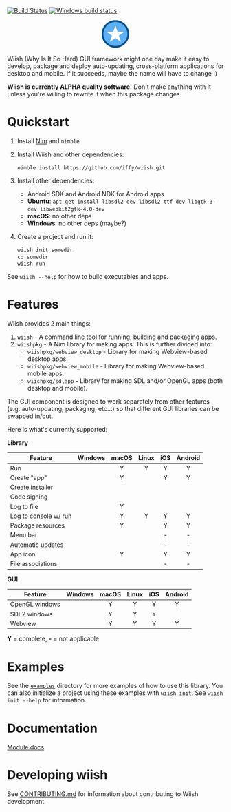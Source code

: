 [![Build Status](https://travis-ci.org/iffy/wiish.svg?branch=master)](https://travis-ci.org/iffy/wiish)
[![Windows build status](https://ci.appveyor.com/api/projects/status/hnv03meyx4absx4t/branch/master?svg=true)](https://ci.appveyor.com/project/iffy/wiish/branch/master)

<div style="text-align:center;"><img src="./logo.png"></div>

Wiish (Why Is It So Hard) GUI framework might one day make it easy to develop, package and deploy auto-updating,  cross-platform applications for desktop and mobile.  If it succeeds, maybe the name will have to change :)

**Wiish is currently ALPHA quality software.**  Don't make anything with it unless you're willing to rewrite it when this package changes.

# Quickstart

1. Install [Nim](https://nim-lang.org/install.html) and `nimble`

2. Install Wiish and other dependencies:

    ```
    nimble install https://github.com/iffy/wiish.git
    ```

3. Install other dependencies:
    - Android SDK and Android NDK for Android apps
    - **Ubuntu**: `apt-get install libsdl2-dev libsdl2-ttf-dev libgtk-3-dev libwebkit2gtk-4.0-dev`
    - **macOS**: no other deps
    - **Windows**: no other deps (maybe?)

4. Create a project and run it:

    ```
    wiish init somedir
    cd somedir
    wiish run
    ```

See `wiish --help` for how to build executables and apps.


# Features

Wiish provides 2 main things:

1. `wiish` - A command line tool for running, building and packaging apps.
2. `wiishpkg` - A Nim library for making apps.  This is further divided into:
    - `wiishpkg/webview_desktop` - Library for making Webview-based desktop apps.
    - `wiishpkg/webview_mobile` - Library for making Webview-based mobile apps.
    - `wiishpkg/sdlapp` - Library for making SDL and/or OpenGL apps (both desktop and mobile).

The GUI component is designed to work separately from other features (e.g. auto-updating, packaging, etc...) so that different GUI libraries can be swapped in/out.

Here is what's currently supported:

**Library**

| Feature                | Windows | macOS | Linux | iOS | Android |
|------------------------|:-------:|:-----:|:-----:|:---:|:-------:|
| Run                    |         |   Y   |   Y   |  Y  |    Y    |
| Create "app"           |         |   Y   |       |  Y  |    Y    |
| Create installer       |         |       |       |     |         |
| Code signing           |         |       |       |     |         |
| Log to file            |         |   Y   |       |     |         |
| Log to console w/ run  |         |   Y   |   Y   |  Y  |    Y    |
| Package resources      |         |   Y   |       |  Y  |    Y    |
| Menu bar               |         |       |       |  -  |    -    |
| Automatic updates      |         |       |       |  -  |    -    |
| App icon               |         |   Y   |       |  Y  |    Y    |
| File associations      |         |       |       |  -  |    -    |

**GUI**

| Feature                | Windows | macOS | Linux | iOS | Android |
|------------------------|:-------:|:-----:|:-----:|:---:|:-------:|
| OpenGL windows         |         |   Y   |   Y   |  Y  |    Y    |
| SDL2 windows           |         |   Y   |   Y   |  Y  |         |
| Webview                |         |   Y   |   Y   |  Y  |    Y    |

**Y** = complete, **-** = not applicable

# Examples

See the [`examples`](./examples) directory for more examples of how to use this library.  You can also initialize a project using these examples with `wiish init`.  See `wiish init --help` for information.

# Documentation

[Module docs](https://www.iffycan.com/wiish/)

# Developing wiish

See [CONTRIBUTING.md](./CONTRIBUTING.md) for information about contributing to Wiish development.


